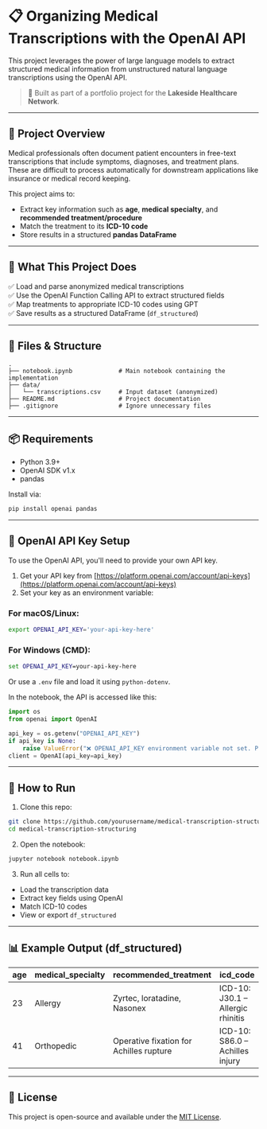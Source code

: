 
# 📋 Organizing Medical Transcriptions with the OpenAI API

This project leverages the power of large language models to extract structured medical information from unstructured natural language transcriptions using the OpenAI API.

> 🔬 Built as part of a portfolio project for the **Lakeside Healthcare Network**.

---

## 🚀 Project Overview

Medical professionals often document patient encounters in free-text transcriptions that include symptoms, diagnoses, and treatment plans. These are difficult to process automatically for downstream applications like insurance or medical record keeping.

This project aims to:
- Extract key information such as **age**, **medical specialty**, and **recommended treatment/procedure**
- Match the treatment to its **ICD-10 code**
- Store results in a structured **pandas DataFrame**

---

## 🧠 What This Project Does

✅ Load and parse anonymized medical transcriptions  
✅ Use the OpenAI Function Calling API to extract structured fields  
✅ Map treatments to appropriate ICD-10 codes using GPT  
✅ Save results as a structured DataFrame (`df_structured`)

---

## 📁 Files & Structure

```
.
├── notebook.ipynb             # Main notebook containing the implementation
├── data/
│   └── transcriptions.csv     # Input dataset (anonymized)
├── README.md                  # Project documentation
├── .gitignore                 # Ignore unnecessary files
```

---

## 📦 Requirements

- Python 3.9+
- OpenAI SDK v1.x
- pandas

Install via:

```bash
pip install openai pandas
```

---

## 🔐 OpenAI API Key Setup

To use the OpenAI API, you'll need to provide your own API key.

1. Get your API key from [https://platform.openai.com/account/api-keys](https://platform.openai.com/account/api-keys)
2. Set your key as an environment variable:

### For macOS/Linux:
```bash
export OPENAI_API_KEY='your-api-key-here'
```

### For Windows (CMD):
```cmd
set OPENAI_API_KEY=your-api-key-here
```

Or use a `.env` file and load it using `python-dotenv`.

In the notebook, the API is accessed like this:

```python
import os
from openai import OpenAI

api_key = os.getenv("OPENAI_API_KEY")
if api_key is None:
    raise ValueError("❌ OPENAI_API_KEY environment variable not set. Please add your API key.")
client = OpenAI(api_key=api_key)
```

---

## 🧪 How to Run

1. Clone this repo:
```bash
git clone https://github.com/yourusername/medical-transcription-structuring.git
cd medical-transcription-structuring
```

2. Open the notebook:

```bash
jupyter notebook notebook.ipynb
```

3. Run all cells to:
- Load the transcription data
- Extract key fields using OpenAI
- Match ICD-10 codes
- View or export `df_structured`

---

## 📊 Example Output (df_structured)

| age | medical_specialty       | recommended_treatment                                     | icd_code                        |
|-----|--------------------------|------------------------------------------------------------|----------------------------------|
| 23  | Allergy                  | Zyrtec, loratadine, Nasonex                                | ICD-10: J30.1 – Allergic rhinitis |
| 41  | Orthopedic               | Operative fixation for Achilles rupture                    | ICD-10: S86.0 – Achilles injury   |

---

## 📜 License

This project is open-source and available under the [MIT License](LICENSE).
